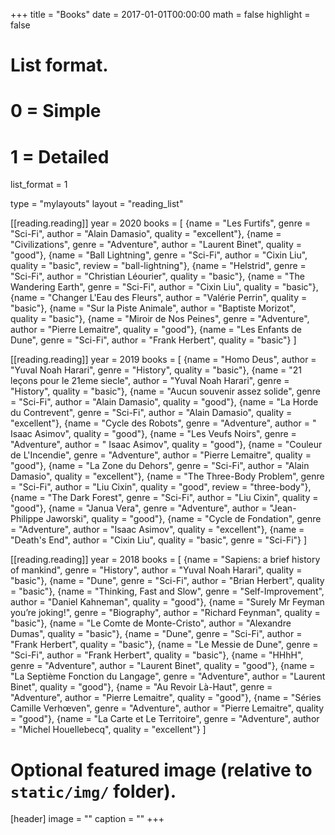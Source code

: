 +++
title = "Books"
date = 2017-01-01T00:00:00
math = false
highlight = false

# List format.
#   0 = Simple
#   1 = Detailed
list_format = 1

type = "mylayouts"
layout = "reading_list"


[[reading.reading]]
    year = 2020
    books = [
        {name = "Les Furtifs", genre = "Sci-Fi", author = "Alain Damasio", quality = "excellent"},
        {name = "Civilizations", genre = "Adventure", author = "Laurent Binet", quality = "good"},
        {name = "Ball Lightning", genre = "Sci-Fi", author = "Cixin Liu", quality = "basic", review = "ball-lightning"},
        {name = "Helstrid", genre = "Sci-Fi", author = "Christian Léourier", quality = "basic"},
        {name = "The Wandering Earth", genre = "Sci-Fi", author = "Cixin Liu", quality = "basic"},
        {name = "Changer L'Eau des Fleurs", author = "Valérie Perrin", quality = "basic"},
        {name = "Sur la Piste Animale", author = "Baptiste Morizot", quality = "basic"},
        {name = "Miroir de Nos Peines", genre = "Adventure", author = "Pierre Lemaitre", quality = "good"},
        {name = "Les Enfants de Dune", genre = "Sci-Fi", author = "Frank Herbert", quality = "basic"}
    ]


[[reading.reading]]
    year = 2019
    books = [
        {name = "Homo Deus", author = "Yuval Noah Harari", genre = "History", quality = "basic"},
        {name = "21 leçons pour le 21eme siecle", author = "Yuval Noah Harari", genre = "History", quality = "basic"},
        {name = "Aucun souvenir assez solide", genre = "Sci-Fi", author = "Alain Damasio", quality = "good"},
        {name = "La Horde du Contrevent", genre = "Sci-Fi", author = "Alain Damasio", quality = "excellent"},
        {name = "Cycle des Robots", genre = "Adventure", author = " Isaac Asimov", quality = "good"},
        {name = "Les Veufs Noirs", genre = "Adventure", author = " Isaac Asimov", quality = "good"},
        {name = "Couleur de L'Incendie", genre = "Adventure", author = "Pierre Lemaitre", quality = "good"},
        {name = "La Zone du Dehors", genre = "Sci-Fi", author = "Alain Damasio", quality = "excellent"},
        {name = "The Three-Body Problem", genre = "Sci-Fi", author = "Liu Cixin", quality = "good", review = "three-body"},
        {name = "The Dark Forest", genre = "Sci-Fi", author = "Liu Cixin", quality = "good"},
        {name = "Janua Vera", genre = "Adventure", author = "Jean-Philippe Jaworski", quality = "good"},
        {name = "Cycle de Fondation", genre = "Adventure", author = "Isaac Asimov", quality = "excellent"},
        {name = "Death's End", author = "Cixin Liu", quality = "basic", genre = "Sci-Fi"}
    ]

[[reading.reading]]
    year = 2018
    books = [
        {name = "Sapiens: a brief history of mankind", genre = "History", author = "Yuval Noah Harari", quality = "basic"},
        {name = "Dune", genre = "Sci-Fi", author = "Brian Herbert", quality = "basic"},
        {name = "Thinking, Fast and Slow", genre = "Self-Improvement", author = "Daniel Kahneman", quality = "good"},
        {name = "Surely Mr Feyman you’re joking!", genre = "Biography", author = "Richard Feynman", quality = "basic"},
        {name = "Le Comte de Monte-Cristo", author = "Alexandre Dumas", quality = "basic"},
        {name = "Dune", genre = "Sci-Fi", author = "Frank Herbert", quality = "basic"},
        {name = "Le Messie de Dune", genre = "Sci-Fi", author = "Frank Herbert", quality = "basic"},
        {name = "HHhH", genre = "Adventure", author = "Laurent Binet", quality = "good"},
        {name = "La Septième Fonction du Langage", genre = "Adventure", author = "Laurent Binet", quality = "good"},
        {name = "Au Revoir Là-Haut", genre = "Adventure", author = "Pierre Lemaitre", quality = "good"},
        {name = "Séries Camille Verhœven", genre = "Adventure", author = "Pierre Lemaitre", quality = "good"},
        {name = "La Carte et Le Territoire", genre = "Adventure", author = "Michel Houellebecq", quality = "excellent"}
    ]


# Optional featured image (relative to `static/img/` folder).
[header]
image = ""
caption = ""
+++
